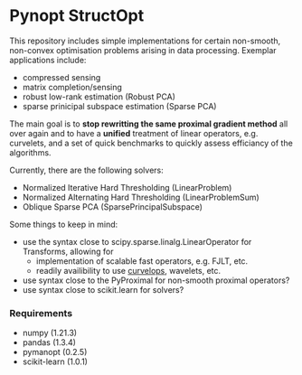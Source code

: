 

# Pynopt StructOpt

This repository includes simple implementations for certain non-smooth, non-convex optimisation problems arising in data processing. Exemplar applications include:
- compressed sensing
- matrix completion/sensing
- robust low-rank estimation (Robust PCA)
- sparse prinicipal subspace estimation (Sparse PCA)

The main goal is to **stop rewritting the same proximal gradient method** all over again and to have a **unified** treatment of linear operators, e.g. curvelets, and a set of quick benchmarks to quickly assess efficiancy of the algorithms.

Currently, there are the following solvers:
- Normalized Iterative Hard Thresholding (LinearProblem)
- Normalized Alternating Hard Thresholding (LinearProblemSum)
- Oblique Sparse PCA (SparsePrincipalSubspace)

Some things to keep in mind:
- use the syntax close to scipy.sparse.linalg.LinearOperator for Transforms, allowing for
    - implementation of scalable fast operators, e.g. FJLT, etc.
    - readily availibility to use [curvelops](https://github.com/PyLops/curvelops), wavelets, etc.
- use syntax close to the PyProximal for non-smooth proximal operators?
- use syntax close to scikit.learn for solvers?

### Requirements
- numpy (1.21.3)
- pandas (1.3.4)
- pymanopt (0.2.5)
- scikit-learn (1.0.1)
